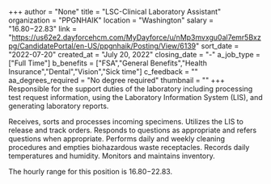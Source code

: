 +++
author = "None"
title = "LSC-Clinical Laboratory Assistant"
organization = "PPGNHAIK"
location = "Washington"
salary = "$16.80 -$22.83"
link = "https://us62e2.dayforcehcm.com/MyDayforce/u/nMp3mvxgu0al7emr5Bxzpg/CandidatePortal/en-US/ppgnhaik/Posting/View/6139"
sort_date = "2022-07-20"
created_at = "July 20, 2022"
closing_date = "-"
a_job_type = ["Full Time"]
b_benefits = ["FSA","General Benefits","Health Insurance","Dental","Vision","Sick time"]
c_feedback = ""
aa_degrees_required = "No degree required"
thumbnail = ""
+++
Responsible for the support duties of the laboratory including processing test request information, using the Laboratory Information System (LIS), and generating laboratory reports.

Receives, sorts and processes incoming specimens. Utilizes the LIS to release and track orders. Responds to questions as appropriate and refers questions when appropriate. Performs daily and weekly cleaning procedures and empties biohazardous waste receptacles. Records daily temperatures and humidity. Monitors and maintains inventory.

The hourly range for this position is $16.80 -$22.83.